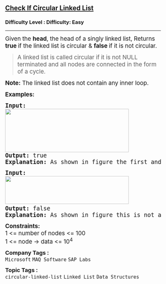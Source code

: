 <h2><a href="https://www.geeksforgeeks.org/problems/circular-linked-list/1?page=2&category=Linked%20List&sortBy=submissions">Check If Circular Linked List</a></h2><h3>Difficulty Level : Difficulty: Easy</h3><hr><div class="problems_problem_content__Xm_eO"><p><span style="font-size: 14pt;">Given the <strong>head</strong>, the head of a singly linked list, Returns <strong>true </strong>if the linked list is circular &amp; <strong>false </strong>if it is not circular.</span></p>
<blockquote>
<p><span style="font-size: 14pt;"> A linked list is called circular if it is not NULL terminated and all nodes are connected in the form of a cycle.&nbsp;</span></p>
</blockquote>
<p><span style="font-size: 14pt;"><strong>Note:</strong> The linked list does not contain any inner loop.</span></p>
<p><span style="font-size: 14pt;"><strong>Examples:</strong></span></p>
<pre><span style="font-size: 14pt;"><strong>Input: </strong><br><img src="https://media.geeksforgeeks.org/img-practice/prod/addEditProblem/700172/Web/Other/blobid2_1720504073.png" width="400" height="140"><br><strong>Output: </strong>true<br><strong>Explanation: </strong>As shown in figure the first and last node is connected, i.e. 5 --&gt; 2<br></span></pre>
<pre><span style="font-size: 14pt;"><strong>Input: </strong><br></span><span style="font-size: 14pt;"><img src="https://media.geeksforgeeks.org/img-practice/prod/addEditProblem/700172/Web/Other/blobid3_1720504109.png" width="400" height="90"> <br><strong>Output: </strong>false<br><strong>Explanation: </strong>As shown in figure this is not a circular linked list.</span></pre>
<p><span style="font-size: 14pt;"><strong>Constraints:</strong><br>1 &lt;= number of nodes &lt;= 100<br>1 &lt;= node -&gt; data &lt;= 10<sup>4</sup><br></span></p></div><p><span style=font-size:18px><strong>Company Tags : </strong><br><code>Microsoft</code>&nbsp;<code>MAQ Software</code>&nbsp;<code>SAP Labs</code>&nbsp;<br><p><span style=font-size:18px><strong>Topic Tags : </strong><br><code>circular-linked-list</code>&nbsp;<code>Linked List</code>&nbsp;<code>Data Structures</code>&nbsp;